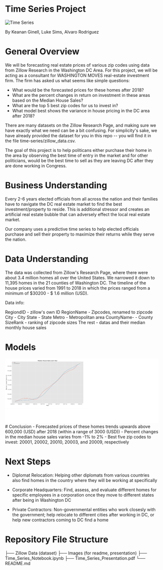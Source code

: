 # Time Series Project
![Time Series](https://marmore-assets-v2.s3.eu-west-1.amazonaws.com/insights/migrated/GCC-Stock-Markets-Positive-earnings-growth-strengthen-business-optimism_1200x600.jpeg)

By Keanan Ginell, Luke Sims, Alvaro Rodriguez
# General Overview
We will be forecasting real estate prices of various zip codes using data from Zillow Research in the Washington DC Area. For this project, we will be acting as a consultant for WASHINGTON MOVES real-estate investment firm. The firm has asked us what seems like simple questions:

- What would be the forecasted prices for these homes after 2018?
- What are the percent changes in return on investment in these areas based on the Median House Sales?
- What are the top 5 best zip codes for us to invest in?
- What model best shows the variance in house pricing in the DC area after 2018?

There are many datasets on the Zillow Research Page, and making sure we have exactly what we need can be a bit confusing. For simplicity's sake, we have already provided the dataset for you in this repo -- you will find it in the file time-series/zillow_data.csv.

The goal of this project is to help politicans either purchase their home in the area by observing the best time of entry in the market and for other politicians, would be the best time to sell as they are leaving DC after they are done working in Congress. 

# Business Understanding
Every 2-6 years elected officials from all across the nation and their families have to navigate the DC real estate market to find the best investment/property to reside. This is additional stressor and creates an artificial real estate bubble that can adversely effect the local real estate market. 

Our company uses a predictive time series to help elected officials purchase and sell their property to maximize their returns while they serve the nation.

# Data Understanding
The data was collected from Zillow's Research Page, where there were about 3.4 million homes all over the United States. We narrowed it down to 11,395 homes in the 21 counties of Washington DC. The timeline of the house prices varied from 1991 to 2018 in which the prices ranged from a minimum of $30200 - $ 1.6 million (USD).

Data info:

RegiondID - zillow's own ID
RegionName - Zipcodes, renamed to zipcode
City - City
State - State 
Metro - Metropolitan area
CountyName- - County
SizeRank - ranking of zipcode sizes
The rest - datas and their median monthly house sales

# Models
<img src="https://github.com/vileincorp/Time_Series_Project/blob/main/Sari_model.png" alt="Sarai Model" width="1200x600">
# Conclusion
- Forecasted prices of these homes trends upwards above 600,000 (USD) after 2018 (within a range of 3000 (USD))
- Percent changes in the median house sales varies from -1% to 2%
- Best five zip codes to invest: 20001, 20002, 20010, 20003,  and 20009, respectively

# Next Steps
- Diplomat Relocation: Helping other diplomats from various countries also find homes in the country where they will be working at specifically

- Corporate Headquarters: Find, assess, and evaluate different homes for specific employees in a corporation once they move to different states after being in Washington DC

- Private Contractors: Non-governmental entities who work closesly with the government; help relocate to different cities after working in DC, or help new contractors coming to DC find a home 

# Repository File Structure
├── Zillow Data (dataset)
├── Images (for readme, presentation)
├── Time_Series_Notebook.ipynb
├── Time_Series_Presentation.pdf
└── README.md
